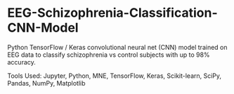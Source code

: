 # EEG-Schizophrenia-Classification-CNN-Model
Python TensorFlow / Keras convolutional neural net (CNN) model trained on EEG data to classify schizophrenia vs control subjects with up to 98% accuracy.

Tools Used: Jupyter, Python, MNE, TensorFlow, Keras, Scikit-learn, SciPy, Pandas, NumPy, Matplotlib
